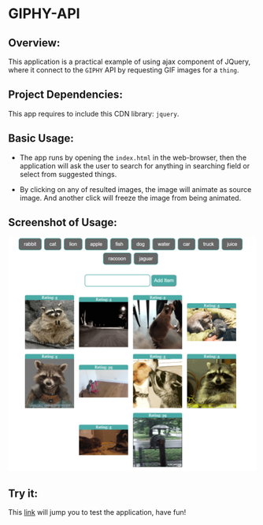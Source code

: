 # GIPHY-API

## Overview:

This application is a practical example of using ajax component of JQuery, where it connect to the `GIPHY` API by requesting GIF images for a `thing`.

## Project Dependencies:

This app requires to include this CDN library: `jquery`.


## Basic Usage:

* The app runs by opening the `index.html` in the web-browser, then the application will ask the user to search for anything in searching field or select from suggested things.

* By clicking on any of resulted images, the image will animate as source image. And another click will freeze the image from being animated.

## Screenshot of Usage:

  ![a Screenshot of the game](./assets/images/example.png)

## Try it:

This [link](https://ibsafi.github.io/GIPHY-API/) will jump you to test the application, have fun!